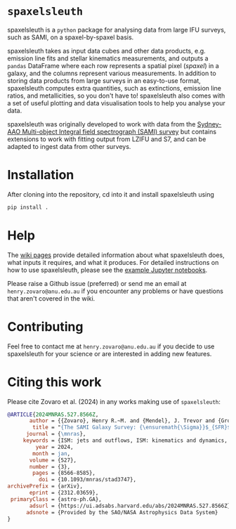 # `spaxelsleuth`

spaxelsleuth is a `python` package for analysing data from large IFU surveys, such as SAMI, on a spaxel-by-spaxel basis. 

spaxelsleuth takes as input data cubes and other data products, e.g. emission line fits and stellar kinematics measurements, and outputs a `pandas` DataFrame where each row represents a spatial pixel (*spaxel*) in a galaxy, and the columns represent various measurements. In addition to storing data products from large surveys in an easy-to-use format, spaxelsleuth computes extra quantities, such as extinctions, emission line ratios, and metallicities, so you don't have to! spaxelsleuth also comes with a set of useful plotting and data visualisation tools to help you analyse your data. 

spaxelsleuth was originally developed to work with data from the [Sydney-AAO Multi-object Integral field spectrograph (SAMI) survey](http://sami-survey.org/) but contains extensions to work with fitting output from LZIFU and S7, and can be adapted to ingest data from other surveys.

# Installation

After cloning into the repository, cd into it and install spaxelsleuth using 
```sh
pip install .
```

# Help 
The [wiki pages](https://github.com/hzovaro/spaxelsleuth/wiki) provide detailed information about what spaxelsleuth does, what inputs it requires, and what it produces. 
For detailed instructions on how to use spaxelsleuth, please see the [example Jupyter notebooks](https://github.com/hzovaro/spaxelsleuth/tree/main/examples).

Please raise a Github issue (preferred) or send me an email at `henry.zovaro@anu.edu.au` if you encounter any problems or have questions that aren't covered in the wiki. 

# Contributing
Feel free to contact me at `henry.zovaro@anu.edu.au` if you decide to use spaxelsleuth for your science or are interested in adding new features.

# Citing this work
Please cite Zovaro et al. (2024) in any works making use of `spaxelsleuth`:
```bibtex
@ARTICLE{2024MNRAS.527.8566Z,
       author = {{Zovaro}, Henry R.~M. and {Mendel}, J. Trevor and {Groves}, Brent and {Kewley}, Lisa J. and {Colless}, Matthew and {Ristea}, Andrei and {Cortese}, Luca and {Oh}, Sree and {D'Eugenio}, Francesco and {Croom}, Scott M. and {L{\'o}pez-S{\'a}nchez}, {\'A}ngel R. and {van de Sande}, Jesse and {Brough}, Sarah and {Medling}, Anne M. and {Bland-Hawthorn}, Joss and {Bryant}, Julia J.},
        title = "{The SAMI Galaxy Survey: {\ensuremath{\Sigma}}$_{SFR}$ drives the presence of complex emission-line profiles in star-forming galaxies}",
      journal = {\mnras},
     keywords = {ISM: jets and outflows, ISM: kinematics and dynamics, galaxies: ISM, Astrophysics - Astrophysics of Galaxies},
         year = 2024,
        month = jan,
       volume = {527},
       number = {3},
        pages = {8566-8585},
          doi = {10.1093/mnras/stad3747},
archivePrefix = {arXiv},
       eprint = {2312.03659},
 primaryClass = {astro-ph.GA},
       adsurl = {https://ui.adsabs.harvard.edu/abs/2024MNRAS.527.8566Z},
      adsnote = {Provided by the SAO/NASA Astrophysics Data System}
}
```
